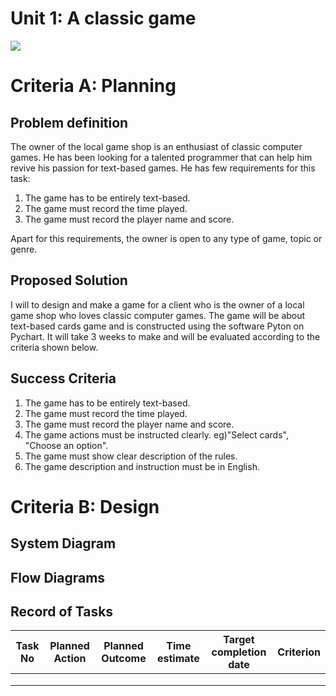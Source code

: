 # Unit 1: A classic game 
![](game.gif)

# Criteria A: Planning

## Problem definition

The owner of the local game shop is an enthusiast of classic computer games. He has been looking for a talented programmer that can help him revive his passion for text-based games. He has few requirements for this task:

1. The game has to be entirely text-based.
2. The game must record the time played.
3. The game must record the player name and score.

Apart for this requirements, the owner is open to any type of game, topic or genre.

## Proposed Solution

I will to design and make a game for a client who is the owner of a local game shop who loves classic computer games. The game will be about text-based cards game and is constructed using the software Pyton on Pychart. It will take 3 weeks to make and will be evaluated according to the criteria shown below.

## Success Criteria

1. The game has to be entirely text-based.
2. The game must record the time played.
3. The game must record the player name and score.
4. The game actions must be instructed clearly. eg)"Select cards", "Choose an option".
5. The game must show clear description of the rules.
6. The game description and instruction must be in English.

# Criteria B: Design

## System Diagram



## Flow Diagrams

## Record of Tasks
| Task No | Planned Action | Planned Outcome | Time estimate | Target completion date | Criterion |
|---------|----------------|-----------------|---------------|------------------------|-----------|
|         |                |                 |               |                        |           |
|         |                |                 |               |                        |           |
|         |                |                 |               |                        |           |
